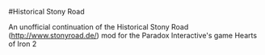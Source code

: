 #Historical Stony Road

An unofficial continuation of the Historical Stony Road (http://www.stonyroad.de/) mod for the Paradox Interactive's game Hearts of Iron 2
